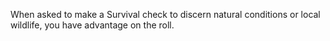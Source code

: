 When asked to make a Survival check to discern natural conditions or local wildlife, you have advantage on the roll.